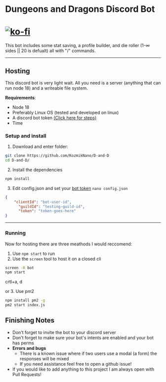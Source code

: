 # Dungeons and Dragons Discord Bot 
# [![ko-fi](https://ko-fi.com/img/githubbutton_sm.svg)](https://ko-fi.com/D1D6EORYY)
This bot includes some stat saving, a profile builder, and die roller (1-∞ sides || 20 is defualt) all with "/" commands.

____

## Hosting
This discord bot is very light wait. All you need is a server (anything that can run node 18) and a writeable file system.

**Requirements**: 
- Node 18
- Preferably Linux OS (tested and developed on linux)
- A discord bot token [(Click here for steps)](https://github.com/reactiflux/discord-irc/wiki/Creating-a-discord-bot-&-getting-a-token)
- Time

### Setup and install
1. Download and enter folder:
```bash
git clone https://github.com/KozmikNano/D-and-D
cd D-and-D/
```

2. Install the dependencies
```bash
npm install
```

3. Edit config.json and set your [bot token](https://github.com/reactiflux/discord-irc/wiki/Creating-a-discord-bot-&-getting-a-token)
`nano config.json`
```json
{
    "clientId": "bot-user-id",
	  "guildId": "testing-guild-id",
	  "token": "token-goes-here"
}
```

___
### Running
Now for hosting there are three meathods I would reccomend:
1. Use `npm start` to run
2. Use the `screen` tool to host it on a closed cli
```bash
screen -R bot
npm start
```
crtl+a, d

or 3. Use pm2
```bash
npm install pm2 -g
pm2 start index.js
```

## Finishing Notes
- Don't forget to invite the bot to your discord server
- Don't forget to make sure your bot's intents are enabled and your bot has perms
- **Errors and bugs**
  - There is a known issue where if two users use a modal (a form) the responses will be mixed
  - If you need assistance feel free to open a github issue!
- If you would like to add anything to this project I am always open with Pull Requests!
